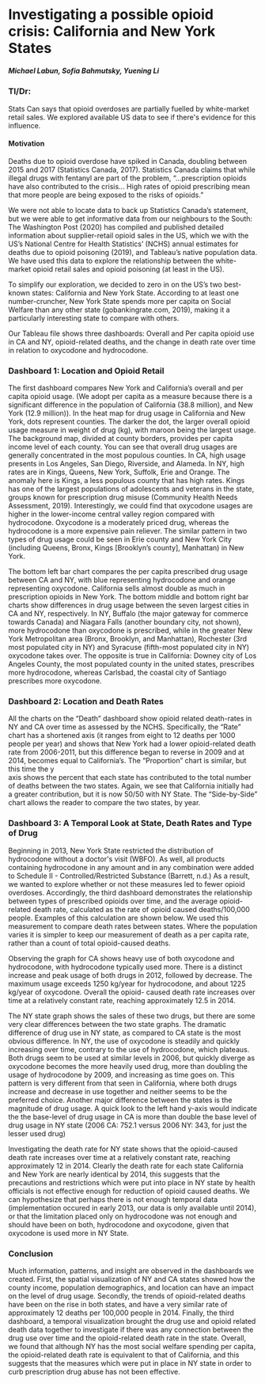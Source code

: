 

# Investigating a possible opioid crisis: California and New York States

##### Michael Labun, Sofia Bahmutsky, Yuening Li

### Tl/Dr: 
Stats Can says that opioid overdoses are partially fuelled by white-market retail sales.  We explored available US data to see if there's evidence for this influence.

#### Motivation
Deaths due to opioid overdose have spiked in Canada, doubling between 2015 and 2017 (Statistics Canada, 2017). Statistics Canada claims that while illegal drugs with fentanyl are part of the problem, “...prescription opioids have also contributed to the crisis... High rates of opioid prescribing mean that more people are being exposed to the risks of opioids.”

We were not able to locate data to back up Statistics Canada’s statement, but we were able to get informative data from our neighbours to the South: The Washington Post (2020) has compiled and published detailed information about supplier-retail opioid sales in the US, which we with the US’s National Centre for Health Statistics’ (NCHS) annual estimates for deaths due to opioid poisoning (2019), and Tableau’s native population data. We have used this data to explore the relationship between the white-market opioid retail sales and opioid poisoning (at least in the US).

To simplify our exploration, we decided to zero in on the US’s two best-known states: California and New York State. According to at least one number-cruncher, New York State spends more per capita on Social Welfare than any other state (gobankingrate.com, 2019), making it a particularly interesting state to compare with others.

Our Tableau file shows three dashboards: Overall and Per capita opioid use in CA and NY, opioid-related deaths, and the change in death rate over time in relation to oxycodone and hydrocodone.

### Dashboard 1: Location and Opioid Retail
The first dashboard compares New York and California’s overall and per capita opioid usage. (We adopt per capita as a measure because there is a significant difference in the population of California (38.8 million), and New York (12.9 million)).
In the heat map for drug usage in California and New York, dots represent counties. The darker the dot, the larger overall opioid usage measure in weight of drug (kg), with maroon being the largest usage. The background map, divided at county borders, provides per capita income level of each county. You can see that overall drug usages are generally concentrated in the most populous counties. In CA, high usage presents in Los Angeles, San Diego, Riverside, and Alameda. In NY, high rates are in Kings, Queens, New York, Suffolk, Erie and Orange. The anomaly here is Kings, a less populous county that has high rates. Kings has one of the largest populations of adolescents and veterans in the state, groups known for prescription drug misuse (Community Health Needs Assessment, 2019). Interestingly, we could find that oxycodone usages are higher in the lower-income central valley region compared with hydrocodone. Oxycodone is a moderately priced drug, whereas the hydrocodone is a more expensive pain reliever. The similar pattern in two types of drug usage could be seen in Erie county and New York City (including Queens, Bronx, Kings [Brooklyn’s county], Manhattan) in New York.

The bottom left bar chart compares the per capita prescribed drug usage between CA and NY, with blue representing hydrocodone and orange representing oxycodone. California sells almost double as much in prescription opioids in New York. The bottom middle and bottom right bar charts show differences in drug usage between the seven largest cities in CA and NY, respectively. In NY, Buffalo (the major gateway for commerce towards Canada) and Niagara Falls (another boundary city, not shown), more hydrocodone than oxycodone is prescribed, while in the greater New York Metropolitan area (Bronx, Brooklyn, and Manhattan), Rochester (3rd most populated city in NY) and Syracuse (fifth-most populated city in NY) oxycodone takes over. The opposite is true in California: Downey city of Los Angeles County, the most populated county in the united states, prescribes more hydrocodone, whereas Carlsbad, the coastal city of Santiago prescribes more oxycodone.

### Dashboard 2: Location and Death Rates
All the charts on the “Death” dashboard show opioid related death-rates in NY and CA over time as assessed by the NCHS. Specifically, the “Rate” chart has a shortened axis (it ranges from eight to 12 deaths per 1000 people per year) and shows that New York had a lower opioid-related death rate from 2006-2011, but this difference began to reverse in 2009 and at 2014, becomes equal to California’s. The “Proportion” chart is similar, but this time the y    
axis shows the percent that each state has contributed to the total number of deaths between the two states. Again, we see that California initially had a greater contribution, but it is now 50/50 with NY State. The “Side-by-Side” chart allows the reader to compare the two states, by year.

### Dashboard 3: A Temporal Look at State, Death Rates and Type of Drug
Beginning in 2013, New York State restricted the distribution of hydrocodone without a doctor's visit (WBFO). As well, all products containing hydrocodone in any amount and in any combination were added to Schedule II - Controlled/Restricted Substance (Barrett, n.d.) As a result, we wanted to explore whether or not these measures led to fewer opioid overdoses.
Accordingly, the third dashboard demonstrates the relationship between types of prescribed opioids over time, and the average opioid-related death rate, calculated as the rate of opioid caused deaths/100,000 people. Examples of this calculation are shown below. We used this measurement to compare death rates between states. Where the population varies it is simpler to keep our measurement of death as a per capita rate, rather than a count of total opioid-caused deaths.

Observing the graph for CA shows heavy use of both oxycodone and hydrocodone, with hydrocodone typically used more. There is a distinct increase and peak usage of both drugs in 2012, followed by decrease. The maximum usage exceeds 1250 kg/year for hydrocodone, and about 1225 kg/year of oxycodone. Overall the opioid- caused death rate increases over time at a relatively constant rate, reaching approximately 12.5 in 2014.

The NY state graph shows the sales of these two drugs, but there are some very clear differences between the two state graphs. The dramatic difference of drug use in NY state, as compared to CA state is the most obvious difference. In NY, the use of oxycodone is steadily and quickly increasing over time, contrary to the use of hydrocodone, which plateaus. Both drugs seem to be used at similar levels in 2006, but quickly diverge as oxycodone becomes the more heavily used drug, more than doubling the usage of hydrocodone by 2009, and increasing as time goes on. This pattern is very different from that seen in California, where both drugs increase and decrease in use together and neither seems to be the preferred choice. Another major difference between the states is the magnitude of drug usage. A quick look to the left hand y-axis would indicate the the base-level of drug usage in CA is more than double the base level of drug usage in NY state (2006 CA: 752.1 versus 2006 NY: 343, for just the lesser used drug)

Investigating the death rate for NY state shows that the opioid-caused death rate increases over time at a relatively constant rate, reaching approximately 12 in 2014. Clearly the death rate for each state California and New York are nearly identical by 2014, this suggests that the precautions and restrictions which were put into place in NY state by health officials is not effective enough for reduction of opioid caused deaths. We can hypothesize that perhaps there is not enough temporal data (implementation occured in early 2013, our data is only available until 2014), or that the limitation placed only on hydrocodone was not enough and should have been on both, hydrocodone and oxycodone, given that oxycodone is used more in NY State.

### Conclusion
Much information, patterns, and insight are observed in the dashboards we created. First, the spatial visualization of NY and CA states showed how the county income, population demographics, and location can have an impact on the level of drug usage. Secondly, the trends of opioid-related deaths have been on the rise in both states, and have a very similar rate of approximately 12 deaths per 100,000 people in 2014. Finally, the third dashboard, a temporal visualization brought the drug use and opioid related death data together to investigate if there was any connection between the drug use over time and the opioid-related death rate in the state. Overall, we found that although NY has the most social welfare spending per capita, the opioid-related death rate is equivalent to that of California, and this suggests that the measures which were put in place in NY state in order to curb prescription drug abuse has not been effective.
